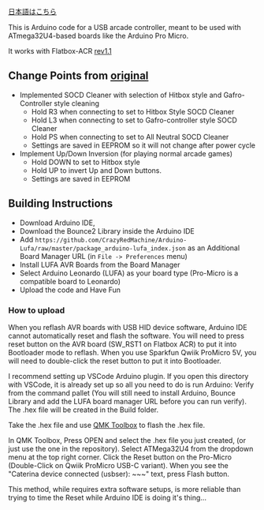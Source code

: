 [日本語はこちら](README_ja.md)

This is Arduino code for a USB arcade controller, meant to be used with ATmega32U4-based boards like the Arduino Pro Micro.

It works with Flatbox-ACR [rev1.1](../hardware-rev1.1)

## Change Points from [original](https://github.com/jfedor2/flatbox/blob/master/firmware-atmega32u4)

* Implemented SOCD Cleaner with selection of Hitbox style and Gafro-Controller style cleaning
    * Hold R3 when connecting to set to Hitbox Style SOCD Cleaner
    * Hold L3 when connecting to set to Gafro-controller style SOCD Cleaner
    * Hold PS when connecting to set to All Neutral SOCD Cleaner
    * Settings are saved in EEPROM so it will not change after power cycle
* Implement Up/Down Inversion (for playing normal arcade games)
    * Hold DOWN to set to Hitbox style
    * Hold UP to invert Up and Down buttons.
    * Settings are saved in EEPROM

## Building Instructions

- Download Arduino IDE, 
- Download the Bounce2 Library inside the Arduino IDE
- Add `https://github.com/CrazyRedMachine/Arduino-Lufa/raw/master/package_arduino-lufa_index.json` as an Additional Board Manager URL (in `File -> Preferences` menu)
- Install LUFA AVR Boards from the Board Manager
- Select Arduino Leonardo (LUFA) as your board type (Pro-Micro is a compatible board to Leonardo)
- Upload the code and Have Fun

### How to upload

When you reflash AVR boards with USB HID device software, Arduino IDE cannot automatically reset and flash the software.
You will need to press reset button on the AVR board (SW_RST1 on Flatbox ACR) to put it into Bootloader mode to reflash.
When you use Sparkfun Qwiik ProMicro 5V, you will need to double-click the reset button to put it into Bootloader.

I recommend setting up VSCode Arduino plugin.  If you open this directory with VSCode, it is already set up so all you need to do is
run Arduino: Verify from the command pallet (You will still need to install Arduino, Bounce Library and add the LUFA board manager URL before you can run verify).
The .hex file will be created in the Build folder.

Take the .hex file and use [QMK Toolbox](https://github.com/qmk/qmk_toolbox) to flash the .hex file.

In QMK Toolbox, Press OPEN and select the .hex file you just created, (or just use the one in the repository).  Select ATMega32U4 from the dropdown menu at the top right corner.
Click the Reset button on the Pro-Micro (Double-Click on Qwiik ProMicro USB-C variant).  When you see the "Caterina device connected (usbser): ~~~" text, press Flash button.

This method, while requires extra software setups, is more reliable than trying to time the Reset while Arduino IDE is doing it's thing...
